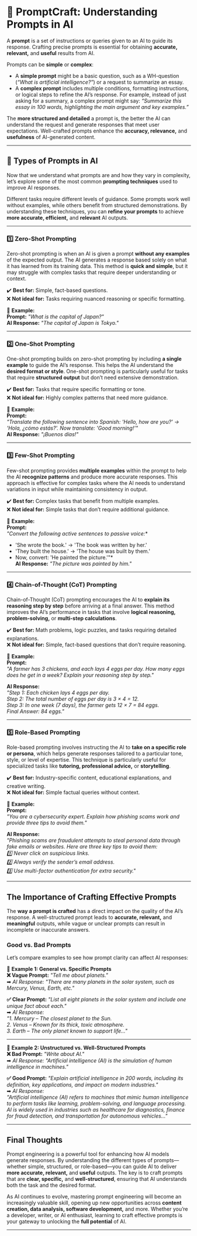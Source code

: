 # **📌 PromptCraft: Understanding Prompts in AI**  

A **prompt** is a set of instructions or queries given to an AI to guide its response. Crafting precise prompts is essential for obtaining **accurate, relevant,** and **useful** results from AI.  

Prompts can be **simple** or **complex**:  
- A **simple prompt** might be a basic question, such as a WH-question (*“What is artificial intelligence?”*) or a request to summarize an essay.  
- A **complex prompt** includes multiple conditions, formatting instructions, or logical steps to refine the AI’s response. For example, instead of just asking for a summary, a complex prompt might say: *“Summarize this essay in 100 words, highlighting the main argument and key examples.”*  

The **more structured and detailed** a prompt is, the better the AI can understand the request and generate responses that meet user expectations. Well-crafted prompts enhance the **accuracy, relevance,** and **usefulness** of AI-generated content.

---

## **🎯 Types of Prompts in AI**  

Now that we understand what prompts are and how they vary in complexity, let’s explore some of the most common **prompting techniques** used to improve AI responses.

Different tasks require different levels of guidance. Some prompts work well without examples, while others benefit from structured demonstrations. By understanding these techniques, you can **refine your prompts** to achieve **more accurate, efficient,** and **relevant** AI outputs.

---

### **1️⃣ Zero-Shot Prompting**  
Zero-shot prompting is when an AI is given a prompt **without any examples** of the expected output. The AI generates a response based solely on what it has learned from its training data. This method is **quick and simple**, but it may struggle with complex tasks that require deeper understanding or context.

✔️ **Best for:** Simple, fact-based questions.  
❌ **Not ideal for:** Tasks requiring nuanced reasoning or specific formatting.

🔹 **Example:**  
**Prompt:** *"What is the capital of Japan?"*  
**AI Response:** *"The capital of Japan is Tokyo."*  

---

### **2️⃣ One-Shot Prompting**  
One-shot prompting builds on zero-shot prompting by including **a single example** to guide the AI’s response. This helps the AI understand the **desired format or style**. One-shot prompting is particularly useful for tasks that require **structured output** but don’t need extensive demonstration.

✔️ **Best for:** Tasks that require specific formatting or tone.  
❌ **Not ideal for:** Highly complex patterns that need more guidance.

🔹 **Example:**  
**Prompt:**  
*"Translate the following sentence into Spanish: 'Hello, how are you?' → 'Hola, ¿cómo estás?'. Now translate: 'Good morning!'"*  
**AI Response:** *"¡Buenos días!"*  

---

### **3️⃣ Few-Shot Prompting**  
Few-shot prompting provides **multiple examples** within the prompt to help the AI **recognize patterns** and produce more accurate responses. This approach is effective for complex tasks where the AI needs to understand variations in input while maintaining consistency in output.

✔️ **Best for:** Complex tasks that benefit from multiple examples.  
❌ **Not ideal for:** Simple tasks that don’t require additional guidance.

🔹 **Example:**  
**Prompt:**  
*"Convert the following active sentences to passive voice:**  
- 'She wrote the book.' → 'The book was written by her.'  
- 'They built the house.' → 'The house was built by them.'  
- Now, convert: 'He painted the picture.'"*  
**AI Response:** *"The picture was painted by him."*  

---

### **4️⃣ Chain-of-Thought (CoT) Prompting**  
Chain-of-Thought (CoT) prompting encourages the AI to **explain its reasoning step by step** before arriving at a final answer. This method improves the AI’s performance in tasks that involve **logical reasoning, problem-solving,** or **multi-step calculations**.

✔️ **Best for:** Math problems, logic puzzles, and tasks requiring detailed explanations.  
❌ **Not ideal for:** Simple, fact-based questions that don’t require reasoning.

🔹 **Example:**  
**Prompt:**  
*"A farmer has 3 chickens, and each lays 4 eggs per day. How many eggs does he get in a week? Explain your reasoning step by step."*  

**AI Response:**  
*"Step 1: Each chicken lays 4 eggs per day.  
Step 2: The total number of eggs per day is 3 × 4 = 12.  
Step 3: In one week (7 days), the farmer gets 12 × 7 = 84 eggs.  
Final Answer: 84 eggs."*  

---

### **5️⃣ Role-Based Prompting**  
Role-based prompting involves instructing the AI to **take on a specific role or persona**, which helps generate responses tailored to a particular tone, style, or level of expertise. This technique is particularly useful for specialized tasks like **tutoring, professional advice,** or **storytelling**.

✔️ **Best for:** Industry-specific content, educational explanations, and creative writing.  
❌ **Not ideal for:** Simple factual queries without context.

🔹 **Example:**  
**Prompt:**  
*"You are a cybersecurity expert. Explain how phishing scams work and provide three tips to avoid them."*  

**AI Response:**  
*"Phishing scams are fraudulent attempts to steal personal data through fake emails or websites. Here are three key tips to avoid them:  
1️⃣ Never click on suspicious links.  
2️⃣ Always verify the sender’s email address.  
3️⃣ Use multi-factor authentication for extra security."*  

---

## **The Importance of Crafting Effective Prompts**

The **way a prompt is crafted** has a direct impact on the quality of the AI’s response. A well-structured prompt leads to **accurate, relevant,** and **meaningful** outputs, while vague or unclear prompts can result in incomplete or inaccurate answers.

### **Good vs. Bad Prompts**

Let’s compare examples to see how prompt clarity can affect AI responses:

🔹 **Example 1: General vs. Specific Prompts**  
**❌ Vague Prompt:** *"Tell me about planets."*  
➡ *AI Response:* *"There are many planets in the solar system, such as Mercury, Venus, Earth, etc."*  

**✅ Clear Prompt:** *"List all eight planets in the solar system and include one unique fact about each."*  
➡ *AI Response:*  
*"1. Mercury – The closest planet to the Sun.  
2. Venus – Known for its thick, toxic atmosphere.  
3. Earth – The only planet known to support life..."*  

---

🔹 **Example 2: Unstructured vs. Well-Structured Prompts**  
**❌ Bad Prompt:** *"Write about AI."*  
➡ *AI Response:* *"Artificial intelligence (AI) is the simulation of human intelligence in machines."*  

**✅ Good Prompt:** *"Explain artificial intelligence in 200 words, including its definition, key applications, and impact on modern industries."*  
➡ *AI Response:*  
*"Artificial intelligence (AI) refers to machines that mimic human intelligence to perform tasks like learning, problem-solving, and language processing. AI is widely used in industries such as healthcare for diagnostics, finance for fraud detection, and transportation for autonomous vehicles..."*  

---

## **Final Thoughts**

Prompt engineering is a powerful tool for enhancing how AI models generate responses. By understanding the different types of prompts—whether simple, structured, or role-based—you can guide AI to deliver **more accurate, relevant,** and **useful** outputs. The key is to craft prompts that are **clear, specific,** and **well-structured**, ensuring that AI understands both the task and the desired format.

As AI continues to evolve, mastering prompt engineering will become an increasingly valuable skill, opening up new opportunities across **content creation, data analysis, software development,** and more. Whether you’re a developer, writer, or AI enthusiast, learning to craft effective prompts is your gateway to unlocking the **full potential** of AI.

---
